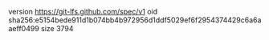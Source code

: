 version https://git-lfs.github.com/spec/v1
oid sha256:e5154bede911d1b074bb4b972956d1ddf5029ef6f2954374429c6a6aaeff0499
size 3794
